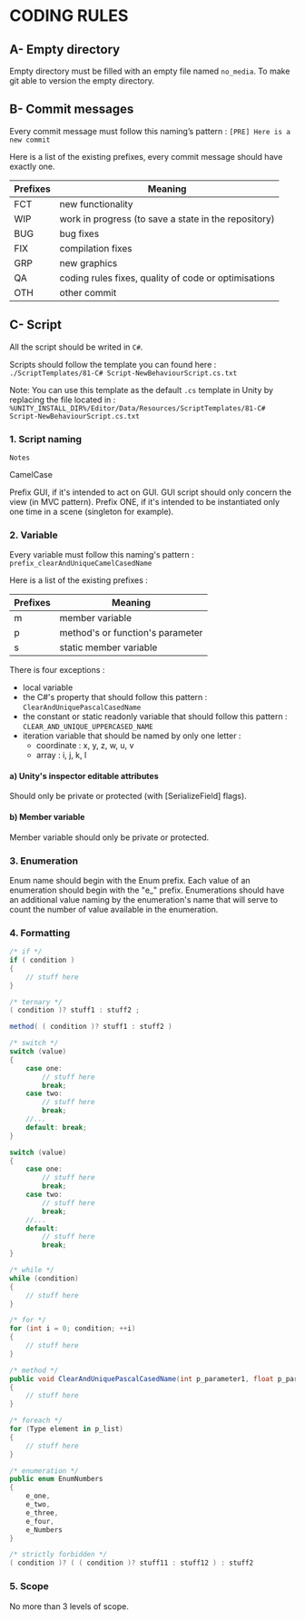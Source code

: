 # CODING RULES

## A- Empty directory

Empty directory must be filled with an empty file named `no_media`. To make git able to version the empty directory.

## B- Commit messages

Every commit message must follow this naming’s pattern : 
```[PRE] Here is a new commit```

Here is a list of the existing prefixes, every commit message should have exactly one.

Prefixes | Meaning
-------- | --------
FCT | new functionality
WIP | work in progress (to save a state in the repository)
BUG | bug fixes
FIX | compilation fixes
GRP | new graphics
QA | coding rules fixes, quality of code or optimisations
OTH | other commit

## C- Script

All the script should be writed in `C#`.

Scripts should follow the template you can found here :
```./ScriptTemplates/81-C# Script-NewBehaviourScript.cs.txt```

Note: You can use this template as the default ```.cs``` template in Unity by replacing the file located in :
```%UNITY_INSTALL_DIR%/Editor/Data/Resources/ScriptTemplates/81-C# Script-NewBehaviourScript.cs.txt```

### 1. Script naming

```
Notes
```
CamelCase

Prefix GUI, if it's intended to act on GUI. GUI script should only concern the view (in MVC pattern).
Prefix ONE, if it's intended to be instantiated only one time in a scene (singleton for example).

### 2. Variable

Every variable must follow this naming's pattern : `prefix_clearAndUniqueCamelCasedName`

Here is a list of the existing prefixes :

Prefixes | Meaning
-------- | --------
m | member variable
p | method's or function's parameter
s | static member variable

There is four exceptions :
* local variable
* the C#'s property that should follow this pattern : `ClearAndUniquePascalCasedName`
* the constant or static readonly variable that should follow this pattern : ``` CLEAR_AND_UNIQUE_UPPERCASED_NAME ```
* iteration variable that should be named by only one letter :
  * coordinate : x, y, z, w, u, v
  * array : i, j, k, l

#### a) Unity's inspector editable attributes

Should only be private or protected (with [SerializeField] flags).

#### b) Member variable

Member variable should only be private or protected.

### 3. Enumeration

Enum name should begin with the Enum prefix.
Each value of an enumeration should begin with the "e_" prefix.
Enumerations should have an additional value naming by the enumeration's name that will serve to count the number of value available in the enumeration.

### 4. Formatting

```C#
/* if */
if ( condition )
{
	// stuff here
}

/* ternary */
( condition )? stuff1 : stuff2 ;

method( ( condition )? stuff1 : stuff2 )

/* switch */
switch (value)
{
	case one:
		// stuff here
		break;
	case two:
		// stuff here
		break;
	//...
	default: break;
}

switch (value)
{
	case one:
		// stuff here
		break;
	case two:
		// stuff here
		break;
	//...
	default:
		// stuff here
		break;
}

/* while */
while (condition)
{
	// stuff here
}

/* for */
for (int i = 0; condition; ++i)
{
	// stuff here
}

/* method */
public void ClearAndUniquePascalCasedName(int p_parameter1, float p_parameter2, ...)
{
	// stuff here
}

/* foreach */
for (Type element in p_list)
{
	// stuff here
}

/* enumeration */
public enum EnumNumbers
{
	e_one,
	e_two,
	e_three,
	e_four,
	e_Numbers
}

/* strictly forbidden */
( condition )? ( ( condition )? stuff11 : stuff12 ) : stuff2

```

### 5. Scope

No more than 3 levels of scope.
